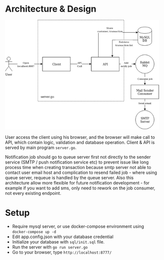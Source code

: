 # Architecture & Design
![alt text](https://raw.githubusercontent.com/chapterzero/tn_test/master/doc/architecture.jpg)

User access the client using his browser, and the browser will make call to API, which contain logic, validation and database operation. Client & API is served by main program `server.go`.

Notification job should go to queue server first not directly to the sender service (SMTP / push notification service etc) to prevent issue like long process time when creating transaction because smtp server not able to contact user email host and complication to resend failed job - where using queue server, requeue is handled by the queue server. Also this architecture allow more flexible for future notification development - for example if you want to add sms, only need to rework on the job consumer, not every existing endpoint.

# Setup
- Require mysql server, or use docker-compose environment using `docker-compose up -d`
- Edit app.config.json with your database credential
- Initialize your database with `sql/init.sql` file.
- Run the server with `go run server.go`
- Go to your browser, type `http://localhost:8777/`
